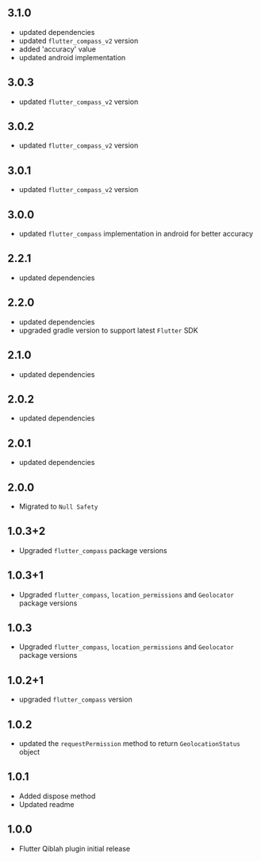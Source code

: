 ## 3.1.0
* updated dependencies
* updated `flutter_compass_v2` version
* added 'accuracy' value
* updated android implementation

## 3.0.3

* updated `flutter_compass_v2` version

## 3.0.2

* updated `flutter_compass_v2` version


## 3.0.1

* updated `flutter_compass_v2` version

## 3.0.0

* updated `flutter_compass` implementation in android for better accuracy

## 2.2.1

* updated dependencies

## 2.2.0

* updated dependencies
* upgraded gradle version to support latest `Flutter` SDK

## 2.1.0

* updated dependencies

## 2.0.2

* updated dependencies

## 2.0.1

* updated dependencies

## 2.0.0

* Migrated to `Null Safety`

## 1.0.3+2

* Upgraded `flutter_compass` package versions

## 1.0.3+1

* Upgraded `flutter_compass`, `location_permissions` and `Geolocator` package versions

## 1.0.3

* Upgraded `flutter_compass`, `location_permissions` and `Geolocator` package versions


## 1.0.2+1

* upgraded `flutter_compass` version

## 1.0.2

* updated the `requestPermission` method to return `GeolocationStatus` object

## 1.0.1

* Added dispose method
* Updated readme

## 1.0.0

* Flutter Qiblah plugin initial release

